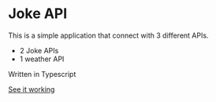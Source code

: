 # Joke API

This is a simple application that connect with 3 different APIs. 
- 2 Joke APIs
- 1 weather API

Written in Typescript

[See it working](https://chaiben.github.io/JokeApp/)

